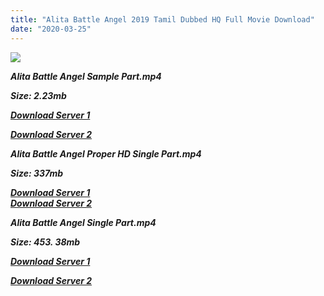 ```yaml
---
title: "Alita Battle Angel 2019 Tamil Dubbed HQ Full Movie Download"
date: "2020-03-25"
---
```


![](https://images.moviebuff.com/99a6649e-c65d-4775-aeaa-24021a800139?w=1000)

**_Alita Battle Angel Sample Part.mp4_**

**_Size: 2.23mb_**

**_[Download Server 1](http://b8.wetransfer.vip/files/Tamil{5adf554ba90925c4992f0fe8eae1093bfca14c1a880041370a5a335b793ae9c1}20Dubbed{5adf554ba90925c4992f0fe8eae1093bfca14c1a880041370a5a335b793ae9c1}20Movies/Tamil{5adf554ba90925c4992f0fe8eae1093bfca14c1a880041370a5a335b793ae9c1}202019{5adf554ba90925c4992f0fe8eae1093bfca14c1a880041370a5a335b793ae9c1}20Dubbed{5adf554ba90925c4992f0fe8eae1093bfca14c1a880041370a5a335b793ae9c1}20Movies/Alita{5adf554ba90925c4992f0fe8eae1093bfca14c1a880041370a5a335b793ae9c1}20Battle{5adf554ba90925c4992f0fe8eae1093bfca14c1a880041370a5a335b793ae9c1}20Angel{5adf554ba90925c4992f0fe8eae1093bfca14c1a880041370a5a335b793ae9c1}20(2019)/Alita{5adf554ba90925c4992f0fe8eae1093bfca14c1a880041370a5a335b793ae9c1}20Battle{5adf554ba90925c4992f0fe8eae1093bfca14c1a880041370a5a335b793ae9c1}20Angel{5adf554ba90925c4992f0fe8eae1093bfca14c1a880041370a5a335b793ae9c1}20(2019){5adf554ba90925c4992f0fe8eae1093bfca14c1a880041370a5a335b793ae9c1}20HDRip/Alita{5adf554ba90925c4992f0fe8eae1093bfca14c1a880041370a5a335b793ae9c1}20Battle{5adf554ba90925c4992f0fe8eae1093bfca14c1a880041370a5a335b793ae9c1}20Angel{5adf554ba90925c4992f0fe8eae1093bfca14c1a880041370a5a335b793ae9c1}20(2019){5adf554ba90925c4992f0fe8eae1093bfca14c1a880041370a5a335b793ae9c1}20Sample{5adf554ba90925c4992f0fe8eae1093bfca14c1a880041370a5a335b793ae9c1}20(640x360).mp4)_**

**_[Download Server 2](http://b8.wetransfer.vip/files/Tamil{5adf554ba90925c4992f0fe8eae1093bfca14c1a880041370a5a335b793ae9c1}20Dubbed{5adf554ba90925c4992f0fe8eae1093bfca14c1a880041370a5a335b793ae9c1}20Movies/Tamil{5adf554ba90925c4992f0fe8eae1093bfca14c1a880041370a5a335b793ae9c1}202019{5adf554ba90925c4992f0fe8eae1093bfca14c1a880041370a5a335b793ae9c1}20Dubbed{5adf554ba90925c4992f0fe8eae1093bfca14c1a880041370a5a335b793ae9c1}20Movies/Alita{5adf554ba90925c4992f0fe8eae1093bfca14c1a880041370a5a335b793ae9c1}20Battle{5adf554ba90925c4992f0fe8eae1093bfca14c1a880041370a5a335b793ae9c1}20Angel{5adf554ba90925c4992f0fe8eae1093bfca14c1a880041370a5a335b793ae9c1}20(2019)/Alita{5adf554ba90925c4992f0fe8eae1093bfca14c1a880041370a5a335b793ae9c1}20Battle{5adf554ba90925c4992f0fe8eae1093bfca14c1a880041370a5a335b793ae9c1}20Angel{5adf554ba90925c4992f0fe8eae1093bfca14c1a880041370a5a335b793ae9c1}20(2019){5adf554ba90925c4992f0fe8eae1093bfca14c1a880041370a5a335b793ae9c1}20HDRip/Alita{5adf554ba90925c4992f0fe8eae1093bfca14c1a880041370a5a335b793ae9c1}20Battle{5adf554ba90925c4992f0fe8eae1093bfca14c1a880041370a5a335b793ae9c1}20Angel{5adf554ba90925c4992f0fe8eae1093bfca14c1a880041370a5a335b793ae9c1}20(2019){5adf554ba90925c4992f0fe8eae1093bfca14c1a880041370a5a335b793ae9c1}20Sample{5adf554ba90925c4992f0fe8eae1093bfca14c1a880041370a5a335b793ae9c1}20(640x360).mp4)_**

**_Alita Battle Angel Proper HD Single Part.mp4_**

**_Size: 337mb_**

**_[Download Server 1](http://xplaytamil.xyz/download/2918/server_1)_**  
**_[Download Server 2](http://xplaytamil.xyz/download/2918/server_1)_**  

**_Alita Battle Angel Single Part.mp4_**

**_Size: 453. 38mb_**

**_[Download Server 1](http://c3.wetransfer.vip//files/Alita{5adf554ba90925c4992f0fe8eae1093bfca14c1a880041370a5a335b793ae9c1}20Battle{5adf554ba90925c4992f0fe8eae1093bfca14c1a880041370a5a335b793ae9c1}20Angel{5adf554ba90925c4992f0fe8eae1093bfca14c1a880041370a5a335b793ae9c1}20(2019).mp4)_**

**_[Download Server 2](http://c3.wetransfer.vip//files/Alita{5adf554ba90925c4992f0fe8eae1093bfca14c1a880041370a5a335b793ae9c1}20Battle{5adf554ba90925c4992f0fe8eae1093bfca14c1a880041370a5a335b793ae9c1}20Angel{5adf554ba90925c4992f0fe8eae1093bfca14c1a880041370a5a335b793ae9c1}20(2019).mp4)_**
